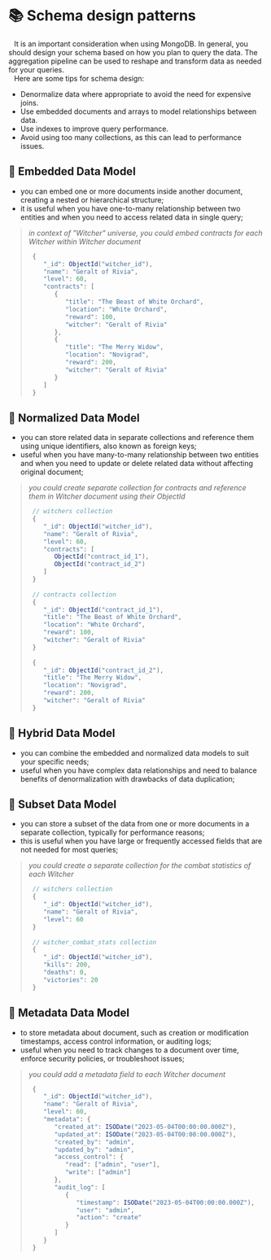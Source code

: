 # 📚 Schema design patterns
&ensp; It is an important consideration when using MongoDB. In general, you should design your schema based on how you plan to query the data. The aggregation pipeline can be used to reshape and transform data as needed for your queries.\
&ensp; Here are some tips for schema design:
* Denormalize data where appropriate to avoid the need for expensive joins.
* Use embedded documents and arrays to model relationships between data.
* Use indexes to improve query performance.
* Avoid using too many collections, as this can lead to performance issues.

## <a name="embedded"></a>📖 Embedded Data Model
* you can embed one or more documents inside another document, creating a nested or hierarchical structure;
* it is useful when you have one-to-many relationship between two entities and when you need to access related data in single query;

> _in context of "Witcher" universe, you could embed contracts for each Witcher within Witcher document_
> ```javascript
>  {
>     "_id": ObjectId("witcher_id"),
>     "name": "Geralt of Rivia",
>     "level": 60,
>     "contracts": [
>        {
>           "title": "The Beast of White Orchard",
>           "location": "White Orchard",
>           "reward": 100,
>           "witcher": "Geralt of Rivia"
>        },
>        {
>           "title": "The Merry Widow",
>           "location": "Novigrad",
>           "reward": 200,
>           "witcher": "Geralt of Rivia"
>        }
>     ]
>  }
> ```

## <a name="normalized"></a>📖 Normalized Data Model
* you can store related data in separate collections and reference them using unique identifiers, also known as foreign keys;
* useful when you have many-to-many relationship between two entities and when you need to update or delete related data without affecting original document; 

> _you could create separate collection for contracts and reference them in Witcher document using their ObjectId_
> ```javascript
>  // witchers collection
>  {
>     "_id": ObjectId("witcher_id"),
>     "name": "Geralt of Rivia",
>     "level": 60,
>     "contracts": [
>        ObjectId("contract_id_1"),
>        ObjectId("contract_id_2")
>     ]
>  }
>  
>  // contracts collection
>  {
>     "_id": ObjectId("contract_id_1"),
>     "title": "The Beast of White Orchard",
>     "location": "White Orchard",
>     "reward": 100,
>     "witcher": "Geralt of Rivia"
>  }
>  
>  {
>     "_id": ObjectId("contract_id_2"),
>     "title": "The Merry Widow",
>     "location": "Novigrad",
>     "reward": 200,
>     "witcher": "Geralt of Rivia"
>  }
> ```

## 📖 Hybrid Data Model
* you can combine the embedded and normalized data models to suit your specific needs;
* useful when you have complex data relationships and need to balance benefits of denormalization with drawbacks of data duplication; 

## <a name="subset"></a>📖 Subset Data Model
* you can store a subset of the data from one or more documents in a separate collection, typically for performance reasons; 
* this is useful when you have large or frequently accessed fields that are not needed for most queries;

> _you could create a separate collection for the combat statistics of each Witcher_
> ```javascript
>  // witchers collection
>  {
>     "_id": ObjectId("witcher_id"),
>     "name": "Geralt of Rivia",
>     "level": 60
>  }
>  
>  // witcher_combat_stats collection
>  {
>     "_id": ObjectId("witcher_id"),
>     "kills": 200,
>     "deaths": 0,
>     "victories": 20
>  }
> ```

## <a name="metadata"></a>📖 Metadata Data Model
* to store metadata about document, such as creation or modification timestamps, access control information, or auditing logs;
* useful when you need to track changes to a document over time, enforce security policies, or troubleshoot issues;

> _you could add a metadata field to each Witcher document_
> ```javascript
>  {
>     "_id": ObjectId("witcher_id"),
>     "name": "Geralt of Rivia",
>     "level": 60,
>     "metadata": {
>        "created_at": ISODate("2023-05-04T00:00:00.000Z"),
>        "updated_at": ISODate("2023-05-04T00:00:00.000Z"),
>        "created_by": "admin",
>        "updated_by": "admin",
>        "access_control": {
>           "read": ["admin", "user"],
>           "write": ["admin"]
>        },
>        "audit_log": [
>           {
>              "timestamp": ISODate("2023-05-04T00:00:00.000Z"),
>              "user": "admin",
>              "action": "create"
>           }
>        ]
>     }
>  }
> ```
